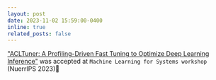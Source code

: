 ```yaml
---
layout: post
date: 2023-11-02 15:59:00-0400
inline: true
related_posts: false
---
```

<a href="https://mlforsystems.org/">"ACLTuner: A Profiling-Driven Fast Tuning to Optimize Deep Learning Inference"</a> was accepted at `Machine Learning for Systems workshop` (NuerrIPS 2023):tada:

